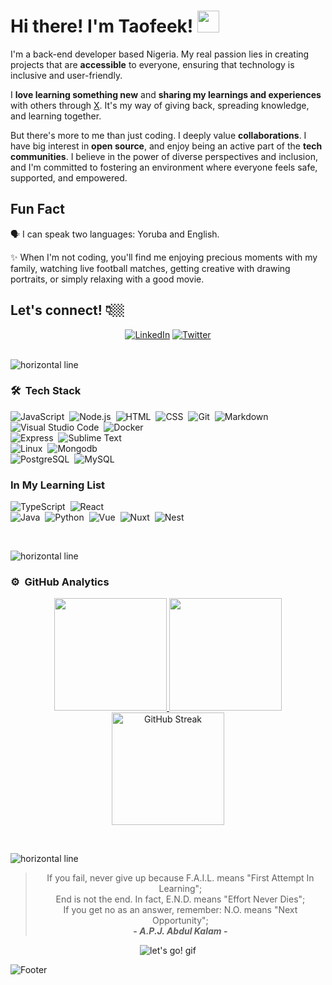 # Hi there! I'm Taofeek! <img src="https://raw.githubusercontent.com/MartinHeinz/MartinHeinz/master/wave.gif" width="35px">

I'm a back-end developer based Nigeria. My real passion lies in creating projects that are **accessible** to everyone, ensuring that technology is inclusive and user-friendly.

I **love learning something new** and **sharing my learnings and experiences** with others through [X](https://twitter.com/divexmann). It's my way of giving back, spreading knowledge, and learning together.

But there's more to me than just coding. I deeply value **collaborations**. I have big interest in **open source**, and enjoy being an active part of the **tech communities**. I believe in the power of diverse perspectives and inclusion, and I'm committed to fostering an environment where everyone feels safe, supported, and empowered.

## Fun Fact
      
🗣 I can speak two languages: Yoruba and English.

:sparkles: When I'm not coding, you'll find me enjoying precious moments with my family, watching live football matches, getting creative with drawing portraits, or simply relaxing with a good movie.

## Let's connect! 👇🏼

<div align="center">
<a href="https://www.linkedin.com/in/taofeek-ibrahim-75370029a/"><img src="https://img.shields.io/badge/-LinkedIn-F3F7FA?logo=linkedin&logoColor=0A66C2&style=for-the-badge&logoWidth=30" alt="LinkedIn"></a>
<a href="https://twitter.com/divexmann"><img src="https://img.shields.io/badge/-Twitter-F3F7FA?logo=twitter&logoColor=1DA1F2&style=for-the-badge&logoWidth=30" alt="Twitter"></a>

</div>

<br> 

![horizontal line](https://user-images.githubusercontent.com/45172775/179351770-56e6a087-0758-4921-8a11-85647a92ff33.svg)

### 🛠 &nbsp;Tech Stack

![JavaScript](https://img.shields.io/badge/-JavaScript-05122A?style=flat&logo=javascript)&nbsp;
![Node.js](https://img.shields.io/badge/-Node.js-05122A?style=flat&logo=node.js)&nbsp;
![HTML](https://img.shields.io/badge/-HTML-05122A?style=flat&logo=HTML5)&nbsp;
![CSS](https://img.shields.io/badge/-CSS-05122A?style=flat&logo=CSS3&logoColor=1572B6)&nbsp;
![Git](https://img.shields.io/badge/-Git-05122A?style=flat&logo=git)&nbsp;
![Markdown](https://img.shields.io/badge/-Markdown-05122A?style=flat&logo=markdown)\
![Visual Studio Code](https://img.shields.io/badge/-Visual%20Studio%20Code-05122A?style=flat&logo=visual-studio-code&logoColor=007ACC)&nbsp;
![Docker](https://img.shields.io/badge/-Docker-05122A?style=flat&logo=docker)\
![Express](https://img.shields.io/badge/-Express-05122A?style=flat&logo=express)&nbsp;
![Sublime Text](https://img.shields.io/badge/-Sublime%20Text-05122A?style=flat&logo=sublimetext)\
![Linux](https://img.shields.io/badge/-Linux-05122A?style=flat&logo=linux)&nbsp;
![Mongodb](https://img.shields.io/badge/-MongoDB-05122A?style=flat&logo=mongodb)\
![PostgreSQL](https://img.shields.io/badge/-PostgreSQL-05122A?style=flat&logo=postgresql)&nbsp;
![MySQL](https://img.shields.io/badge/-MySQL-05122A?style=flat&logo=mysql)&nbsp;


### In My Learning List

![TypeScript](https://img.shields.io/badge/-TypeScript-05122A?style=flat&logo=typescript)&nbsp;
![React](https://img.shields.io/badge/-React-05122A?style=flat&logo=react)\
![Java](https://img.shields.io/badge/-Java-05122A?style=flat&logo=java&logoColor=FFA518)&nbsp;
![Python](https://img.shields.io/badge/-Python-05122A?style=flat&logo=python)&nbsp;
![Vue](https://img.shields.io/badge/-Vue-05122A?style=flat&logo=vue)&nbsp;
![Nuxt](https://img.shields.io/badge/Nuxt-05122A?style=flat&logo=nuxtjs)&nbsp;
![Nest](https://img.shields.io/badge/-Nest-05122A?style=flat&logo=nestjs)&nbsp;

<br> 

![horizontal line](https://user-images.githubusercontent.com/45172775/179351770-56e6a087-0758-4921-8a11-85647a92ff33.svg)

### ⚙️ &nbsp;GitHub Analytics
<p align="center">
<a href="https://github.com/IbroTao">
  <img height="180em" src="https://github-readme-stats-eight-theta.vercel.app/api?username=IbroTao&show_icons=true&theme=algolia&include_all_commits=true&count_private=true"/>
  <img height="180em" src="https://github-readme-stats-eight-theta.vercel.app/api/top-langs/?username=IbroTao&layout=compact&langs_count=8&theme=algolia"/>
  <img height="180em" src="http://github-readme-streak-stats.herokuapp.com?user=IbroTao&layout=compact&theme=algolia&ring=FB750B&fire=FB750B&currStreakNum=25FB88&sideNums=FB750B&currStreakLabel=25FB88&sideLabels=25FB88&dates=C7CCFF&date_format=j%20M%5B%20Y%5D""https://git.io/streak-stats" alt="GitHub Streak"/>
</a>
</p>

<br> 

![horizontal line](https://user-images.githubusercontent.com/45172775/179351770-56e6a087-0758-4921-8a11-85647a92ff33.svg)

<div align="center">
  
> If you fail, never give up because F.A.I.L. means "First Attempt In Learning";
<br> End is not the end. In fact, E.N.D. means "Effort Never Dies"; 
<br> If you get no as an answer, remember: N.O. means "Next Opportunity";
<br> **- *A.P.J. Abdul Kalam* -**

![let's go! gif](https://media.giphy.com/media/4GXUa4U05Q0JAM972c/giphy.gif)
  
</div>

![Footer](https://user-images.githubusercontent.com/45172775/179351922-cb6ccac8-0740-4b83-a43e-68569875206d.svg)

